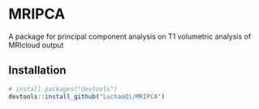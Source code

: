 # MRIPCA
A package for principal component analysis on T1 volumetric analysis of MRIcloud output

## Installation

```R
# install.packages("devtools")
devtools::install_github("LuchaoQi/MRIPCA")
```